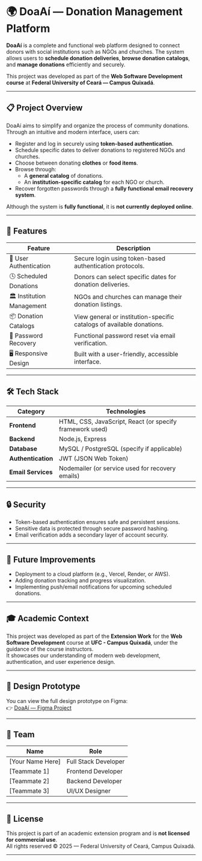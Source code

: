 # 🌍 DoaAí — Donation Management Platform

**DoaAí** is a complete and functional web platform designed to connect donors with social institutions such as NGOs and churches. The system allows users to **schedule donation deliveries**, **browse donation catalogs**, and **manage donations** efficiently and securely.

This project was developed as part of the **Web Software Development course** at **Federal University of Ceará — Campus Quixadá**.

---

## 📋 Project Overview

DoaAí aims to simplify and organize the process of community donations.  
Through an intuitive and modern interface, users can:

- Register and log in securely using **token-based authentication**.  
- Schedule specific dates to deliver donations to registered NGOs and churches.  
- Choose between donating **clothes** or **food items**.  
- Browse through:
  - A **general catalog** of donations.
  - An **institution-specific catalog** for each NGO or church.  
- Recover forgotten passwords through a **fully functional email recovery system**.  

Although the system is **fully functional**, it is **not currently deployed online**.

---

## 🧩 Features

| Feature | Description |
|----------|-------------|
| 👤 User Authentication | Secure login using token-based authentication protocols. |
| 🕓 Scheduled Donations | Donors can select specific dates for donation deliveries. |
| 🏛️ Institution Management | NGOs and churches can manage their donation listings. |
| 📦 Donation Catalogs | View general or institution-specific catalogs of available donations. |
| 🔐 Password Recovery | Functional password reset via email verification. |
| 🖥️ Responsive Design | Built with a user-friendly, accessible interface. |

---

## 🛠️ Tech Stack

| Category | Technologies |
|-----------|--------------|
| **Frontend** | HTML, CSS, JavaScript, React (or specify framework used) |
| **Backend** | Node.js, Express |
| **Database** | MySQL / PostgreSQL (specify if applicable) |
| **Authentication** | JWT (JSON Web Token) |
| **Email Services** | Nodemailer (or service used for recovery emails) |

---

## 🔒 Security

- Token-based authentication ensures safe and persistent sessions.  
- Sensitive data is protected through secure password hashing.  
- Email verification adds a secondary layer of account security.

---

## 🚀 Future Improvements

- Deployment to a cloud platform (e.g., Vercel, Render, or AWS).  
- Adding donation tracking and progress visualization.  
- Implementing push/email notifications for upcoming scheduled donations.  

---

## 🎓 Academic Context

This project was developed as part of the **Extension Work** for the **Web Software Development** course at **UFC - Campus Quixadá**, under the guidance of the course instructors.  
It showcases our understanding of modern web development, authentication, and user experience design.

---

## 🎨 Design Prototype

You can view the full design prototype on Figma:  
👉 [DoaAí — Figma Project](https://www.figma.com/design/rRFR8xcrlKWd5uSATEqAq9/DoaA%C3%AD?node-id=0-1&p=f)

---

## 👥 Team

| Name | Role |
|------|------|
| [Your Name Here] | Full Stack Developer |
| [Teammate 1] | Frontend Developer |
| [Teammate 2] | Backend Developer |
| [Teammate 3] | UI/UX Designer |

---

## 📄 License

This project is part of an academic extension program and is **not licensed for commercial use**.  
All rights reserved © 2025 — Federal University of Ceará, Campus Quixadá.

---

